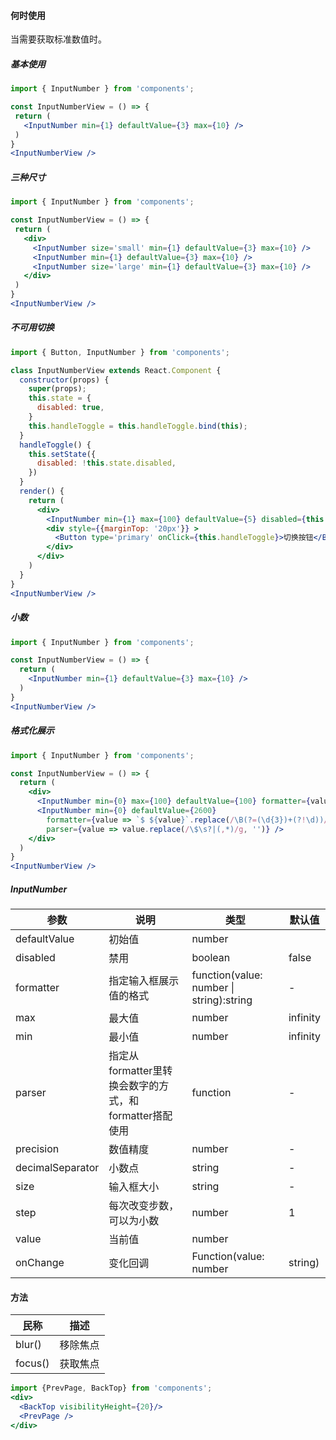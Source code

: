  #### **何时使用**
 当需要获取标准数值时。

 ##### **基本使用**
 ```jsx
import { InputNumber } from 'components';

const InputNumberView = () => {
  return (
    <InputNumber min={1} defaultValue={3} max={10} />
  )
}
<InputNumberView />
 ```

 ##### **三种尺寸**
 ```jsx
import { InputNumber } from 'components';

const InputNumberView = () => {
  return (
    <div>
      <InputNumber size='small' min={1} defaultValue={3} max={10} />
      <InputNumber min={1} defaultValue={3} max={10} />
      <InputNumber size='large' min={1} defaultValue={3} max={10} />
    </div>
  )
}
<InputNumberView />
 ```

 ##### **不可用切换**
```jsx
import { Button, InputNumber } from 'components';

class InputNumberView extends React.Component {
  constructor(props) {
    super(props);
    this.state = {
      disabled: true,
    }
    this.handleToggle = this.handleToggle.bind(this);
  }
  handleToggle() {
    this.setState({
      disabled: !this.state.disabled,
    })
  }
  render() {
    return (
      <div>
        <InputNumber min={1} max={100} defaultValue={5} disabled={this.state.disabled} />
        <div style={{marginTop: '20px'}} >
          <Button type='primary' onClick={this.handleToggle}>切换按钮</Button>
        </div>
      </div>
    )
  }
}
<InputNumberView />
```

##### **小数**
```jsx
import { InputNumber } from 'components';

const InputNumberView = () => {
  return (
    <InputNumber min={1} defaultValue={3} max={10} />
  )
}
<InputNumberView />
```

##### **格式化展示**
```jsx
import { InputNumber } from 'components';

const InputNumberView = () => {
  return (
    <div>
      <InputNumber min={0} max={100} defaultValue={100} formatter={value => `${value}%`} parser={value => value.replace('%', '')} />
      <InputNumber min={0} defaultValue={2600}
        formatter={value => `$ ${value}`.replace(/\B(?=(\d{3})+(?!\d))/g, ',')}
        parser={value => value.replace(/\$\s?|(,*)/g, '')} />
    </div>
  )
}
<InputNumberView />

```

##### **InputNumber**

| 参数 | 说明 | 类型 | 默认值 |
| --- | --- | --- | --- |
| defaultValue |  初始值 | number |  |
| disabled | 禁用 | boolean | false |
| formatter | 指定输入框展示值的格式 | function(value: number \| string):string | - |
| max | 最大值 | number | infinity |
| min | 最小值 | number | infinity|
| parser | 指定从formatter里转换会数字的方式，和formatter搭配使用 | function | - |
| precision  | 数值精度 | number  | - |
| decimalSeparator | 小数点 | string | - |
| size | 输入框大小 | string | - |
| step | 每次改变步数，可以为小数 | number | 1 |
| value | 当前值 | number |  |
| onChange | 变化回调 | Function(value: number | string)|  |

#### **方法**

| 民称 | 描述 |
| --- | --- |
| blur() | 移除焦点 |
| focus()| 获取焦点 |

<style>.idoll-input-number{margin-right:10px}</style>


```jsx noeditor
import {PrevPage, BackTop} from 'components';
<div>
  <BackTop visibilityHeight={20}/>
  <PrevPage />
</div>
```
